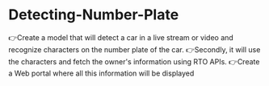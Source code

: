 # Detecting-Number-Plate
👉Create a model that will detect a car in a live stream or video and recognize characters on the number plate of the car. 👉Secondly, it will use the characters and fetch the owner's information using RTO APIs. 👉Create a Web portal where all this information will be displayed
